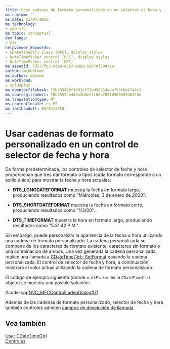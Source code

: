 ```yaml
---
title: Usar cadenas de formato personalizado en un selector de hora y fecha Control | Documentos de Microsoft
ms.custom: ''
ms.date: 11/04/2016
ms.technology:
- cpp-mfc
ms.topic: conceptual
dev_langs:
- C++
helpviewer_keywords:
- CDateTimeCtrl class [MFC], display styles
- DateTimePicker control [MFC], display styles
- DateTimePicker control [MFC]
ms.assetid: 7d577f03-6ca0-4597-9093-50b78f304719
author: mikeblome
ms.author: mblome
ms.workload:
- cplusplus
ms.openlocfilehash: f2b365439f1681cf72bd58218ea4f55fbb2f44c1
ms.sourcegitcommit: 76b7653ae443a2b8eb1186b789f8503609d6453e
ms.translationtype: MT
ms.contentlocale: es-ES
ms.lasthandoff: 05/04/2018
---
```

# <a name="using-custom-format-strings-in-a-date-and-time-picker-control"></a>Usar cadenas de formato personalizado en un control de selector de fecha y hora
De forma predeterminada, los controles de selector de fecha y hora proporcionan que tres dar formato a tipos (cada formato corresponde a un estilo único) para mostrar la fecha y hora actuales:  
  
-   **DTS_LONGDATEFORMAT** muestra la fecha en formato largo, produciendo resultados como "Miércoles, 3 de enero de 2000".  
  
-   **DTS_SHORTDATEFORMAT** muestra la fecha en formato corto, produciendo resultados como "1/3/00".  
  
-   **DTS_TIMEFORMAT** muestra la hora en formato largo, produciendo resultados como "5:31:42 P.M.".  
  
 Sin embargo, puede personalizar la apariencia de la fecha u hora utilizando una cadena de formato personalizado. La cadena personalizada se compone de los caracteres de formato existente, caracteres sin formato o una combinación de ambos. Una vez generada la cadena personalizada, realice una llamada a [CDateTimeCtrl:: SetFormat](../mfc/reference/cdatetimectrl-class.md#setformat) pasando la cadena personalizada. El control de selector de fecha y hora, a continuación, mostrará el valor actual utilizando la cadena de formato personalizado.  
  
 El código de ejemplo siguiente (donde `m_dtPicker` es la `CDateTimeCtrl` objeto) se muestra una posible solución:  
  
 [!code-cpp[NVC_MFCControlLadenDialog#7](../mfc/codesnippet/cpp/using-custom-format-strings-in-a-date-and-time-picker-control_1.cpp)]  
  
 Además de las cadenas de formato personalizado, selector de fecha y hora también controles admiten [campos de devolución de llamada](../mfc/using-callback-fields-in-a-date-and-time-picker-control.md).  
  
## <a name="see-also"></a>Vea también  
 [Usar CDateTimeCtrl](../mfc/using-cdatetimectrl.md)   
 [Controles](../mfc/controls-mfc.md)

